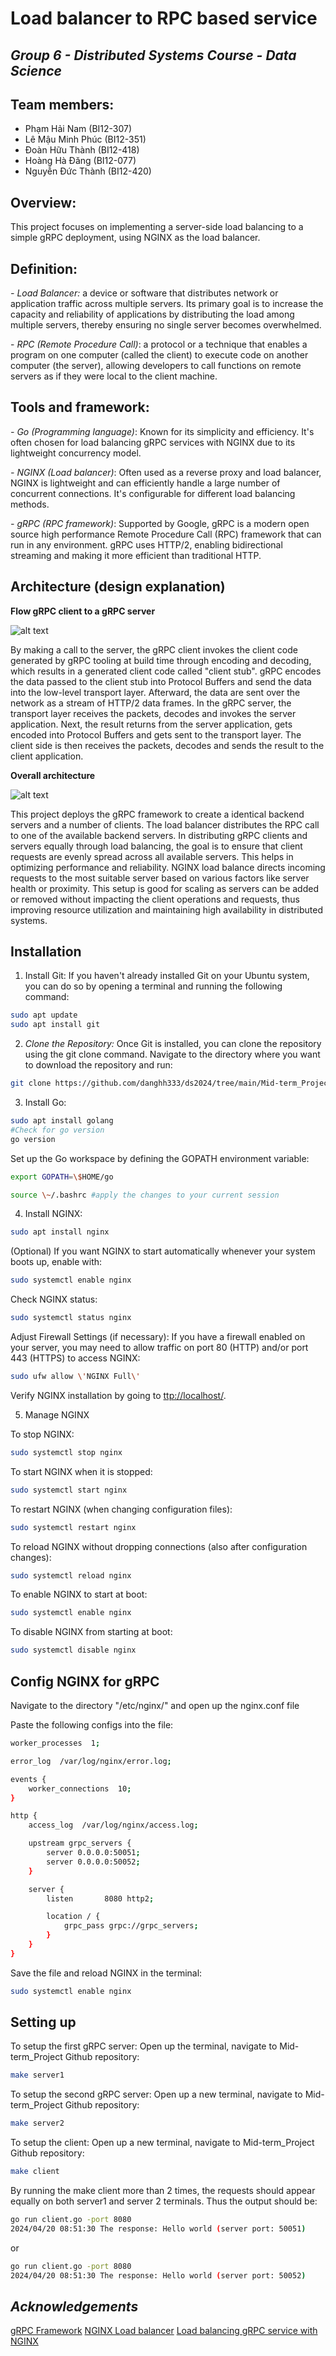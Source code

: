 # Load balancer to RPC based service

## _Group 6 - Distributed Systems Course - Data Science_

## Team members:

- Phạm Hải Nam (BI12-307)
- Lê Mậu Minh Phúc (BI12-351)
- Đoàn Hữu Thành (BI12-418)
- Hoàng Hà Đăng (BI12-077)
- Nguyễn Đức Thành (BI12-420)

## Overview:

This project focuses on implementing a server-side load balancing to a simple gRPC deployment, using NGINX as the load balancer.

## Definition:

*- Load Balancer:* a device or software that distributes network or application traffic across multiple servers. Its primary goal is to increase the capacity and reliability of applications by distributing the load among multiple servers, thereby ensuring no single server becomes overwhelmed.

\- *RPC (Remote Procedure Call)*: a protocol or a technique that enables a program on one computer (called the client) to execute code on another computer (the server), allowing developers to call functions on remote servers as if they were local to the client machine.

## Tools and framework:

*- Go (Programming language)*: Known for its simplicity and efficiency. It\'s often chosen for load balancing gRPC services with NGINX due to its lightweight concurrency model.

*- NGINX (Load balancer)*: Often used as a reverse proxy and load balancer, NGINX is lightweight and can efficiently handle a large number of concurrent connections. It's configurable for different load
balancing methods.

*- gRPC (RPC framework)*: Supported by Google, gRPC is a modern open source high performance Remote Procedure Call (RPC) framework that can run in any environment. gRPC uses HTTP/2, enabling bidirectional streaming and making it more efficient than traditional HTTP.

## Architecture (design explanation)
**Flow  gRPC client to a gRPC server**

![alt text](https://i.postimg.cc/J44nfGps/2.jpg)

By making a call to the server, the gRPC client invokes the client code generated by gRPC tooling at build time through encoding and decoding, which results in a generated client code called "client stub". gRPC encodes the data passed to the client stub into Protocol Buffers and send the data into the low-level transport layer. Afterward, the data are sent over the network as a stream of HTTP/2 data frames. In the gRPC server, the transport layer receives the packets, decodes and invokes the server application. Next, the result returns from the server application, gets encoded into Protocol Buffers and gets sent to the transport layer. The client side is then receives the packets, decodes and sends the result to the client application.

**Overall architecture**

![alt text](https://i.postimg.cc/xdFq5YvX/1.jpg)

This project deploys the gRPC framework to create a identical backend servers and a number of clients. The load balancer distributes the RPC call to one of the available backend servers. In distributing gRPC clients and servers equally through load balancing, the goal is to ensure that client requests are evenly spread across all available servers. This helps in optimizing performance and reliability. NGINX load balance directs incoming requests to the most suitable server based on various factors like server health or proximity. This setup is good for scaling as servers can be added or removed without impacting the client operations and requests, thus improving resource utilization and maintaining high availability in distributed systems.
## Installation
1. Install Git: If you haven\'t already installed Git on your Ubuntu system, you can do so by opening a terminal and running the following command:

```sh
sudo apt update
sudo apt install git
```
2.  *Clone the Repository:* Once Git is installed, you can clone the repository using the git clone command. Navigate to the directory where you want to download the repository and run:

```sh
git clone https://github.com/danghh333/ds2024/tree/main/Mid-term_Project
```

3.  Install Go:

```sh
sudo apt install golang
#Check for go version
go version
```
Set up the Go workspace by defining the GOPATH environment variable:

```sh
export GOPATH=\$HOME/go

source \~/.bashrc #apply the changes to your current session
```
4.  Install NGINX:
```sh
sudo apt install nginx
```
(Optional) If you want NGINX to start automatically whenever your system boots up, enable with:
```sh
sudo systemctl enable nginx
```
Check NGINX status:

```sh
sudo systemctl status nginx
```
Adjust Firewall Settings (if necessary): If you have a firewall enabled on your server, you may need to allow traffic on port 80 (HTTP) and/or port 443 (HTTPS) to access NGINX:

```sh
sudo ufw allow \'NGINX Full\'
```
Verify NGINX installation by going to [ttp://localhost/](ttp://localhost/).


5.  Manage NGINX

To stop NGINX:

```sh
sudo systemctl stop nginx
```
To start NGINX when it is stopped:
```sh
sudo systemctl start nginx
```
To restart NGINX (when changing configuration files):
```sh
sudo systemctl restart nginx
```
To reload NGINX without dropping connections (also after configuration changes):
```sh
sudo systemctl reload nginx
```
To enable NGINX to start at boot:
```sh
sudo systemctl enable nginx
```
To disable NGINX from starting at boot:
```sh
sudo systemctl disable nginx
```
## Config NGINX for gRPC

Navigate to the directory "/etc/nginx/" and open up the nginx.conf file

Paste the following configs into the file:
```sh
worker_processes  1;

error_log  /var/log/nginx/error.log;

events {
    worker_connections  10;
}

http {
    access_log  /var/log/nginx/access.log;

    upstream grpc_servers {
        server 0.0.0.0:50051;
        server 0.0.0.0:50052;
    }

    server {
        listen       8080 http2;

        location / {
            grpc_pass grpc://grpc_servers;
        }
    }
}
```
Save the file and reload NGINX in the terminal:
```sh
sudo systemctl enable nginx
```
## Setting up

To setup the first gRPC server: Open up the terminal, navigate to Mid-term_Project Github repository:
```sh
make server1
```
To setup the second gRPC server: Open up a new terminal, navigate to Mid-term_Project Github repository:
```sh
make server2
```
To setup the client: Open up a new terminal, navigate to Mid-term_Project Github repository:
```sh
make client
```
By running the make client more than 2 times, the requests should appear equally on both server1 and server 2 terminals. Thus the output should be:
```sh
go run client.go -port 8080
2024/04/20 08:51:30 The response: Hello world (server port: 50051)
```
or
```sh
go run client.go -port 8080
2024/04/20 08:51:30 The response: Hello world (server port: 50052)
```
## *Acknowledgements*

[gRPC Framework](https://grpc.io/)
[NGINX Load balancer](https://www.nginx.com/)
[Load balancing gRPC service with NGINX](https://dev.to/techschoolguru/load-balancing-grpc-service-with-nginx-3fio#install-nginx)

